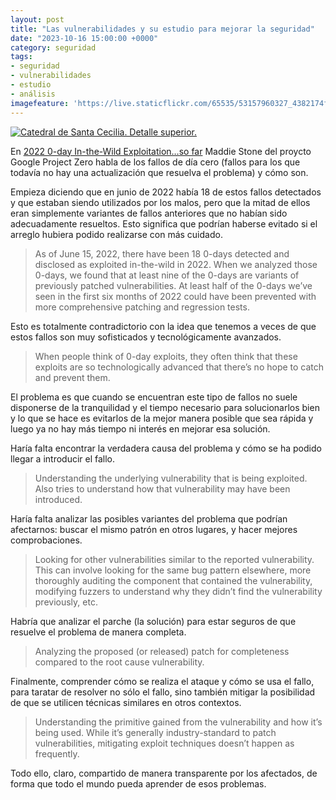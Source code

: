 ```yaml
---
layout: post
title: "Las vulnerabilidades y su estudio para mejorar la seguridad"
date: "2023-10-16 15:00:00 +0000"
category: seguridad
tags:
- seguridad
- vulnerabilidades
- estudio
- análisis
imagefeature: 'https://live.staticflickr.com/65535/53157960327_4382174f80.jpg'
---
```

<a href="https://www.flickr.com/photos/fernand0/53157960327/" title="Catedral de Santa Cecilia. Detalle superior. "><img src="https://live.staticflickr.com/65535/53157960327_4382174f80.jpg" alt="Catedral de Santa Cecilia. Detalle superior. " class="img-responsive img-centered"></a>

En [2022 0-day In-the-Wild Exploitation…so far](https://googleprojectzero.blogspot.com/2022/06/2022-0-day-in-wild-exploitationso-far.html) Maddie Stone del proycto Google Project Zero habla de los fallos de día cero (fallos para los que todavía no hay una actualización que resuelva el problema) y cómo son.

Empieza diciendo que en junio de 2022 había 18 de estos fallos detectados y que estaban siendo utilizados por los malos, pero que la mitad de ellos eran simplemente variantes de fallos anteriores que no habían sido adecuadamente resueltos.
Esto significa que podrían haberse evitado si el arreglo hubiera podido realizarse con más cuidado.

> As of June 15, 2022, there have been 18 0-days detected and disclosed as exploited in-the-wild in 2022. When we analyzed those 0-days, we found that at least nine of the 0-days are variants of previously patched vulnerabilities. At least half of the 0-days we’ve seen in the first six months of 2022 could have been prevented with more comprehensive patching and regression tests. 

Esto es totalmente contradictorio con la idea que tenemos a veces de que estos fallos son muy sofisticados y tecnológicamente avanzados.

> When people think of 0-day exploits, they often think that these exploits are so technologically advanced that there’s no hope to catch and prevent them.

El problema es que cuando se encuentran este tipo de fallos no suele disponerse de la tranquilidad y el tiempo necesario para solucionarlos bien y lo que se hace es evitarlos de la mejor manera posible que sea rápida y luego ya no hay más tiempo ni interés en mejorar esa solución.

Haría falta encontrar la verdadera causa del problema y cómo se ha podido llegar a introducir el fallo.

> Understanding the underlying vulnerability that is being exploited. Also tries to understand how that vulnerability may have been introduced.

Haría falta analizar las posibles variantes del problema que podrían afectarnos: buscar el mismo patrón en otros lugares, y hacer mejores comprobaciones.

> Looking for other vulnerabilities similar to the reported vulnerability. This can involve looking for the same bug pattern elsewhere, more thoroughly auditing the component that contained the vulnerability, modifying fuzzers to understand why they didn’t find the vulnerability previously, etc. 

Habría que analizar el parche (la solución) para estar seguros de que resuelve el problema de manera completa.

> Analyzing the proposed (or released) patch for completeness compared to the root cause vulnerability. 

Finalmente, comprender cómo se realiza el ataque y cómo se usa el fallo, para taratar de resolver no sólo el fallo, sino también mitigar la posibilidad de que se utilicen técnicas similares en otros contextos.

> Understanding the primitive gained from the vulnerability and how it’s being used. While it’s generally industry-standard to patch vulnerabilities, mitigating exploit techniques doesn’t happen as frequently. 

Todo ello, claro, compartido de manera transparente por los afectados, de forma que todo el mundo pueda aprender de esos problemas.
